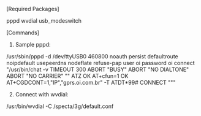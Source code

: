 [Required Packages]

pppd
wvdial
usb_modeswitch



[Commands]

1) Sample pppd:
	
/usr/sbin/pppd -d /dev/ttyUSB0 460800 noauth persist defaultroute noipdefault usepeerdns nodeflate refuse-pap user oi password oi connect "/usr/bin/chat -v TIMEOUT 300 ABORT \"BUSY\" ABORT \"NO DIALTONE\" ABORT \"NO CARRIER\" \"\" ATZ OK AT+cfun=1 OK AT+CGDCONT=1,\"IP\",\"gprs.oi.com.br\" -T ATDT*99# CONNECT \"\""

2) Connect with wvdial:

/usr/bin/wvdial -C /specta/3g/default.conf
